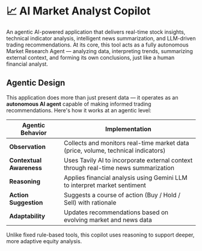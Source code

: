 # 📈 AI Market Analyst Copilot

An agentic AI-powered application that delivers real-time stock insights, technical indicator analysis, intelligent news summarization, and LLM-driven trading recommendations. At its core, this tool acts as a fully autonomous Market Research Agent — analyzing data, interpreting trends, summarizing external context, and forming its own conclusions, just like a human financial analyst.

## Agentic Design 

This application does more than just present data — it operates as an **autonomous AI agent** capable of making informed trading recommendations. Here's how it works at an agentic level:

| **Agentic Behavior**   | **Implementation**                                                                 |
|------------------------|------------------------------------------------------------------------------------|
| **Observation**        | Collects and monitors real-time market data (price, volume, technical indicators)  |
| **Contextual Awareness** | Uses Tavily AI to incorporate external context through real-time news summarization |
| **Reasoning**          | Applies financial analysis using Gemini LLM to interpret market sentiment           |
| **Action Suggestion**  | Suggests a course of action (Buy / Hold / Sell) with rationale                     |
| **Adaptability**       | Updates recommendations based on evolving market and news data                     |

Unlike fixed rule-based tools, this copilot uses reasoning to support deeper, more adaptive equity analysis.
